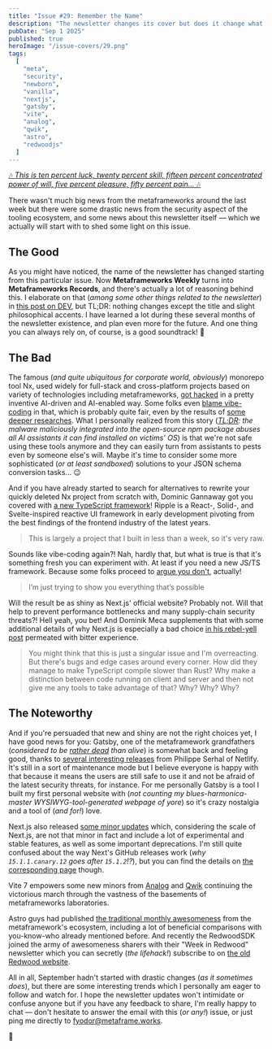 ```yaml
---
title: "Issue #29: Remember the Name"
description: "The newsletter changes its cover but does it change what's inside? Let's find out!"
pubDate: "Sep 1 2025"
published: true
heroImage: "/issue-covers/29.png"
tags:
  [
    "meta",
    "security",
    "newborn",
    "vanilla",
    "nextjs",
    "gatsby",
    "vite",
    "analog",
    "qwik",
    "astro",
    "redwoodjs"
  ]
---
```


[🎶 _This is ten percent luck, twenty percent skill, fifteen percent concentrated power of will, five percent pleasure, fifty percent pain..._ 🎶](https://www.youtube.com/watch?v=VDvr08sCPOc&list=PLYRq_7Yox1jDETeL_YgKUc8DXduCV9jA2&index=30)

There wasn't much big news from the metaframeworks around the last week but there were some drastic news from the security aspect of the tooling ecosystem, and some news about this newsletter itself — which we actually will start with to shed some light on this issue.

## The Good

As you might have noticed, the name of the newsletter has changed starting from this particular issue. Now **Metaframeworks Weekly** turns into **Metaframeworks Records**, and there's actually a lot of reasoning behind this. I elaborate on that (_among some other things related to the newsletter_) in [this post on DEV](https://dev.to/fyodorio/one-niche-dev-newsletter-lessons-learned-4ij2), but TL;DR: nothing changes except the title and slight philosophical accents. I have learned a lot during these several months of the newsletter existence, and plan even more for the future. And one thing you can always rely on, of course, is a good soundtrack! 🎸

## The Bad

The famous (_and quite ubiquitous for corporate world, obviously_) monorepo tool Nx, used widely for full-stack and cross-platform projects based on variety of technologies including metaframeworks, [got hacked](https://github.com/nrwl/nx/security/advisories/GHSA-cxm3-wv7p-598c) in a pretty inventive AI-driven and AI-enabled way. Some folks even [blame vibe-coding](https://pivot-to-ai.com/2025/08/29/vibe-coded-build-system-nx-gets-hacked-steals-vibe-coders-crypto/) in that, which is probably quite fair, even by the results of [some deeper researches](https://www.stepsecurity.io/blog/supply-chain-security-alert-popular-nx-build-system-package-compromised-with-data-stealing-malware). What I personally realized from this story (_[TL;DR](https://socket.dev/blog/nx-packages-compromised): the malware maliciously integrated into the open-source npm package abuses all AI assistants it can find installed on victims' OS_) is that we're not safe using these tools anymore and they can easily turn from assistants to pests even by someone else's will. Maybe it's time to consider some more sophisticated (_or at least sandboxed_) solutions to your JSON schema conversion tasks... 😉

And if you have already started to search for alternatives to rewrite your quickly deleted Nx project from scratch with, Dominic Gannaway got you covered with [a new TypeScript framework](https://www.ripplejs.com)! Ripple is a React-, Solid-, and Svelte-inspired reactive UI framework in early development pivoting from the best findings of the frontend industry of the latest years.

> This is largely a project that I built in less than a week, so it's very raw.

Sounds like vibe-coding again?! Nah, hardly that, but what is true is that it's something fresh you can experiment with. At least if you need a new JS/TS framework. Because some folks proceed to [argue you don't](https://lyra.horse/blog/2025/08/you-dont-need-js/), actually!

> I’m just trying to show you everything that’s possible

Will the result be as shiny as Next.js' official website? Probably not. Will that help to prevent performance bottlenecks and many supply-chain security threats?! Hell yeah, you bet! And Dominik Meca supplements that with some additional details of why Next.js is especially a bad choice [in his rebel-yell post](https://blog.meca.sh/3lxoty3shjc2z) permeated with bitter experience.

> You might think that this is just a singular issue and I'm overreacting. But there's bugs and edge cases around every corner. How did they manage to make TypeScript compile slower than Rust? Why make a distinction between code running on client and server and then not give me any tools to take advantage of that? Why? Why? Why?

## The Noteworthy

And if you're persuaded that new and shiny are not the right choices yet, I have good news for you: Gatsby, one of the metaframework grandfathers (_considered to be [rather dead](https://metaframe.works/archive/24/#:~:text=Gatsby%20is%20dead!) than alive_) is somewhat back and feeling good, thanks to [several interesting releases](https://github.com/gatsbyjs/gatsby/releases/tag/gatsby%405.15.0) from Philippe Serhal of Netlify. It's still in a sort of maintenance mode but I believe everyone is happy with that because it means the users are still safe to use it and not be afraid of the latest security threats, for instance. For me personally Gatsby is a tool I built my first personal website with (_not counting my blues-harmonica-master WYSIWYG-tool-generated webpage of yore_) so it's crazy nostalgia and a tool of (_and for!_) love.

Next.js also released [some minor updates](https://nextjs.org/blog/next-15-5) which, considering the scale of Next.js, are not that minor in fact and include a lot of experimental and stable features, as well as some important deprecations. I'm still quite confused about the way Next's GitHub releases work (_why `15.1.1.canary.12` goes after `15.1.2`!?_), but you can find the details on [the corresponding page](https://github.com/vercel/next.js/releases/tag/v15.5.0) though.

Vite 7 empowers some new minors from [Analog](https://github.com/analogjs/analog/releases/tag/v1.20.0) and [Qwik](https://github.com/QwikDev/qwik/releases/tag/%40builder.io/qwik%401.16.0) continuing the victorious march through the vastness of the basements of metaframeworks laboratories.

Astro guys had published [the traditional monthly awesomeness](https://astro.build/blog/whats-new-august-2025/) from the metaframework's ecosystem, including a lot of beneficial comparisons with you-know-who already mentioned before. And recently the RedwoodSDK joined the army of awesomeness sharers with their "Week in Redwood" newsletter which you can secretly (_the lifehack!_) subscribe to on [the old Redwood website](https://redwoodjs.com/blog/redwoodsdk).

All in all, September hadn't started with drastic changes (_as it sometimes does_), but there are some interesting trends which I personally am eager to follow and watch for. I hope the newsletter updates won't intimidate or confuse anyone but if you have any feedback to share, I'm really happy to chat — don't hesitate to answer the email with this (_or any!_) issue, or just ping me directly to [fyodor@metaframe.works](mailto:fyodor@metaframe.works).

👋
